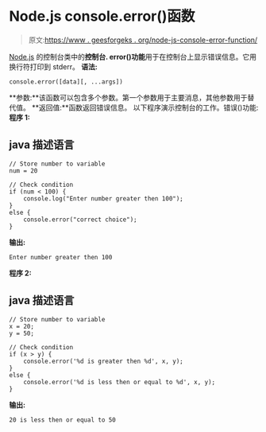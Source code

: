 # Node.js console.error()函数

> 原文:[https://www . geesforgeks . org/node-js-console-error-function/](https://www.geeksforgeeks.org/node-js-console-error-function/)

[Node.js](https://www.geeksforgeeks.org/introduction-to-nodejs/) 的控制台类中的**控制台. error()功能**用于在控制台上显示错误信息。它用换行符打印到 stderr。
**语法:**

```
console.error([data][, ...args])
```

**参数:**该函数可以包含多个参数。第一个参数用于主要消息，其他参数用于替代值。
**返回值:**函数返回错误信息。
以下程序演示控制台的工作。错误()功能:
**程序 1:**

## java 描述语言

```
// Store number to variable
num = 20

// Check condition
if (num < 100) {
    console.log("Enter number greater then 100");
}
else {
    console.error("correct choice");
}        
```

**输出:**

```
Enter number greater then 100
```

**程序 2:**

## java 描述语言

```
// Store number to variable
x = 20;
y = 50;

// Check condition
if (x > y) {
    console.error('%d is greater then %d', x, y);
}
else {
    console.error('%d is less then or equal to %d', x, y);
}
```

**输出:**

```
20 is less then or equal to 50
```